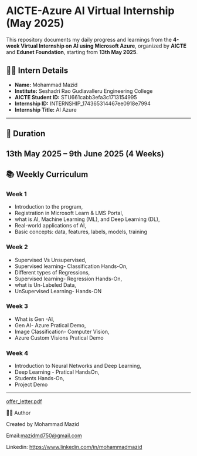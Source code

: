 # AICTE-Azure AI Virtual Internship (May 2025)

This repository documents my daily progress and learnings from the **4-week Virtual Internship on AI using Microsoft Azure**, organized by **AICTE** and **Edunet Foundation**, starting from **13th May 2025**.

## 👨‍🎓 Intern Details
- **Name:** Mohammad Mazid  
- **Institute:** Seshadri Rao Gudlavalleru Engineering College  
- **AICTE Student ID:** STU661cabb3efa3c1713154995  
- **Internship ID:** INTERNSHIP_174365314467ee0918e7994  
- **Internship Title:** AI Azure  
---

## 📅 Duration
**13th May 2025 – 9th June 2025 (4 Weeks)**
---

## 📚 Weekly Curriculum

### Week 1
- Introduction to the program,
- Registration in Microsoft Learn & LMS Portal,
- what is AI, Machine Learning (ML), and Deep Learning (DL),
- Real-world applications of AI,
- Basic concepts: data, features, labels, models, training

### Week 2
- Supervised Vs Unsupervised,
- Supervised learning- Classification Hands-On,
- Different types of Regressions,
- Supervised learning- Regression Hands-On,
- what is Un-Labeled Data,
- UnSupervised Learning- Hands-ON

### Week 3
- What is Gen -AI,
- Gen AI- Azure Pratical Demo,
- Image Classification- Computer Vision,
- Azure Custom Visions Pratical Demo

### Week 4
- Introduction to Neural Networks and Deep Learning,
- Deep Learning - Pratical HandsOn,
- Students Hands-On,
- Project Demo
---
[offer_letter.pdf](https://github.com/user-attachments/files/20241340/offer_letter.pdf)

👨‍💻 Author

Created by Mohammad Mazid

Email:mazidmd750@gmail.com

Linkedin: https://www.linkedin.com/in/mohammadmazid
